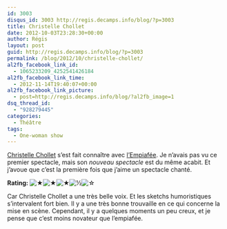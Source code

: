 ```yaml
---
id: 3003
disqus_id: 3003 http://regis.decamps.info/blog/?p=3003
title: Christelle Chollet
date: 2012-10-03T23:28:30+00:00
author: Régis
layout: post
guid: http://regis.decamps.info/blog/?p=3003
permalink: /blog/2012/10/christelle-chollet/
al2fb_facebook_link_id:
  - 1065233209_4252541426184
al2fb_facebook_link_time:
  - 2012-11-14T19:40:07+00:00
al2fb_facebook_link_picture:
  - post=http://regis.decamps.info/blog/?al2fb_image=1
dsq_thread_id:
  - "928279445"
categories:
  - Théâtre
tags:
  - One-woman show
---
```

[Christelle Chollet](https://www.facebook.com/pages/Christelle-CHOLLET-page-officielle/111030032264460 "Christeele Chollet page Officielle sur Facebook") s’est fait connaître avec [l’Empiafée](https://www.youtube.com/watch?v=8ZFQzSY3IRM). Je n’avais pas vu ce premier spectacle, mais son _nouveau spectacle_ est du même acabit. Et j’avoue que c’est la première fois que j’aime un spectacle chanté.
  


**Rating:** ![&#9733;](http://regis.decamps.info/blog/wp-content/plugins/xavins-review-ratings/default/star.png "3.5/5")![&#9733;](http://regis.decamps.info/blog/wp-content/plugins/xavins-review-ratings/default/star.png "3.5/5")![&#9733;](http://regis.decamps.info/blog/wp-content/plugins/xavins-review-ratings/default/star.png "3.5/5")![&frac12;](http://regis.decamps.info/blog/wp-content/plugins/xavins-review-ratings/default/half_star.png "3.5/5")![&#9734;](http://regis.decamps.info/blog/wp-content/plugins/xavins-review-ratings/default/blank_star.png "3.5/5") 


  
<!--more-->


  
Car Christelle Chollet a une très belle voix. Et les sketchs humoristiques s’intervalent fort bien. Il y a une très bonne trouvaille en ce qui concerne la mise en scène. Cependant, il y a quelques moments un peu creux, et je pense que c’est moins novateur que l&#8217;empiafée.
